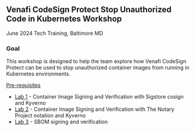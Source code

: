 ## Venafi CodeSign Protect Stop Unauthorized Code in Kubernetes Workshop

June 2024 Tech Training, Baltimore MD

### Goal
This workshop is designed to help the team explore how Venafi CodeSign Protect can be used to stop unauthorized container images from running in Kubernetes environments.

[Pre-requisites](prerequisites.md)

* [Lab 1](lab1.md) - Container Image Signing and Verification with Sigstore cosign and Kyverno
* [Lab 2](lab2.md) - Container Image Signing and Verification with The Notary Project notation and Kyverno
* [Lab 3](lab3.md) - SBOM signing and verification
